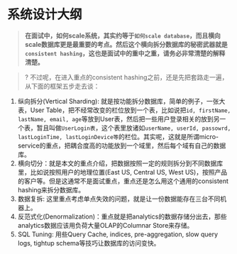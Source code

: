 
# 系统设计大纲

> **在面试中，如何scale系统，其实约等于`如何scale database`，而且横向scale数据库更是最重要的考点。然后这个横向拆分数据库的秘密武器就是`consistent hashing`，这也是面试中的重中之重，请务必非常清楚的解释清楚。**

>? 不过呢，在进入重点的consistent hashing之前，还是先把套路走一遍，从下面的框架五步走去谈：
1. 纵向拆分(Vertical Sharding): 就是按功能拆分数据库，简单的例子，一张大表，User Table，把不经常改变的栏位放到一个表，比如说把`id, firstName, lastName, email, age`等放到User表，然后把一些用户登录相关的放到另一个表，暂且叫做`UserLogin表`，这个表里放诸如`userName, userId, passowrd, lastLoginTime, lastLoginDevice等`的栏位。其实呢，这就是所谓micro-service的重点，把耦合度高的功能放到一个域里，然后每个域有自己的数据库。
1. 横向切分：就是本文的重点介绍，把数据按照一定的规则拆分到不同数据库里，比如说按照用户的地理位置(East US, Central US, West US)，按照产品的客户等。但是这通常不是面试重点，重点还是怎么用这个通用的consistent hashing来拆分数据库。
1. 数据复拆: 这里重点考虑单点失效的问题，就是让一份数据能存在三台不同机器上。
1. 反范式化(Denormalization)：重点就是把analytics的数据存储分出去，那些analytics数据应该用负荷大量OLAP的Columnar Store来存储。
1. SQL Tuning: 用些Query Cache, indices, pre-aggregation, slow query logs, tightup schema等技巧让数据库的访问变快。



